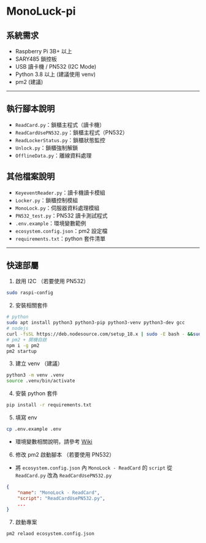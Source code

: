 # MonoLuck-pi

## 系統需求
- Raspberry Pi 3B+ 以上
- SARY485 鎖控板
- USB 讀卡機 / PN532 (I2C Mode)
- Python 3.8 以上 (建議使用 venv)
- pm2 (建議)
---
## 執行腳本說明
- `ReadCard.py`：鎖櫃主程式（讀卡機）
- `ReadCardUsePN532.py`：鎖櫃主程式（PN532）
- `ReadLockerStatus.py`：鎖櫃狀態監控
- `Unlock.py`：鎖櫃強制解鎖
- `OfflineData.py`：離線資料處理

## 其他檔案說明
- `KeyeventReader.py`：讀卡機讀卡模組
- `Locker.py`：鎖櫃控制模組
- `MonoLock.py`：伺服器資料處理模組
- `PN532_test.py`：PN532 讀卡測試程式
- `.env.example`：環境變數範例
- `ecosystem.config.json`：pm2 設定檔
- `requirements.txt`：python 套件清單

---
## 快速部屬
1. 啟用 I2C （若要使用 PN532）
```bash
sudo raspi-config
```
2. 安裝相關套件
```bash
# python
sudo apt install python3 python3-pip python3-venv python3-dev gcc 
# nodejs
curl -fsSL https://deb.nodesource.com/setup_18.x | sudo -E bash - &&sudo apt-get install -y nodejs
# pm2 + 開機自啟
npm i -g pm2
pm2 startup
```
3. 建立 venv （建議）
```bash
python3 -m venv .venv
source .venv/bin/activate
```
4. 安裝 python 套件
```bash
pip install -r requirements.txt
```
5. 填寫 env
```bash
cp .env.example .env
```

- 環境變數相關說明，請參考 [Wiki](https://github.com/monosparta/MonoLock-cms-Back/wiki/env#%E6%A8%B9%E8%8E%93%E6%B4%BE)  
6. 修改 pm2 啟動腳本  （若要使用 PN532）  
- 將 `ecosystem.config.json` 內 `MonoLock - ReadCard` 的 `script` 從 `ReadCard.py` 改為 `ReadCardUsePN532.py`  
```json
{
    "name": "MonoLock - ReadCard",
    "script": "ReadCardUsePN532.py",
    ...
}
```
7. 啟動專案
```bash
pm2 relaod ecosystem.config.json
```
